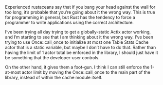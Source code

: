 Experienced rustaceans say that if you bang your head against the wall for too long, it’s probable that you’re going about it the wrong way. This is true for programming in general, but Rust has the tendency to force a programmer to write applications using the correct architecture.

I’ve been trying all day trying to get a globally-static Actix actor working, and I’m starting to see that I am thinking about it the wrong way. I’ve been trying to use Once::call_once to initialize at most one Table Stats Cache actor that is a static variable, but maybe I don’t have to do that. Rather than having the limit of 1 actor total be enforced in the library, I should just have it be something that the developer-user controls.

On the other hand, it gives them a foot-gun. I think I can still enforce the 1-at-most actor limit by moving the Once::call_once to the main part of the library, instead of within the cache module itself.
